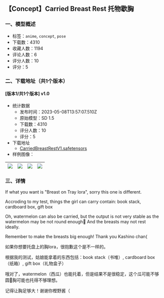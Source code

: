 ## 【Concept】Carried Breast Rest 托物歇胸
### 一、模型概述

- 标签：`anime`, `concept`, `pose`
- 下载数：4310
- 收藏人数：1194
- 评论人数：6
- 评分人数：10
- 评分：5

### 二、下载地址（共1个版本）

#### [版本1/共1个版本] v1.0

- 统计数据
  - 发布时间：2023-05-08T13:57:07.510Z
  - 原始模型：SD 1.5
  - 下载数：4310
  - 评分人数：10
  - 评分：5
- 下载地址
  - [CarriedBreastRestV1.safetensors](https://civitai.com/api/download/models/65673)
- 样例图像：

| <img src="https://image.civitai.com/xG1nkqKTMzGDvpLrqFT7WA/5838b2e2-318b-4c25-9bd7-aa4b744112d8/width=450/727265.jpeg" /> | <img src="https://image.civitai.com/xG1nkqKTMzGDvpLrqFT7WA/7bd23122-e502-4c56-948a-59ddfcccb26a/width=450/727254.jpeg" /> | <img src="https://image.civitai.com/xG1nkqKTMzGDvpLrqFT7WA/f2383a1c-48cb-440e-a485-0e911d83f5a9/width=450/727253.jpeg" /> | <img src="https://image.civitai.com/xG1nkqKTMzGDvpLrqFT7WA/cfc72912-bbe2-4b89-a937-27934d9d44c4/width=450/727252.jpeg" /> |
| ---- | ---- | ---- | ---- |


### 三、详情
<p>If what you want is "Breast on Tray lora", sorry this one is different.</p><p>Accroding to my test, things the girl can carry contain: book stack, cardboard box, gift box</p><p>Oh, watermelon can also be carried, but the output is not very stable as the watermelon may be not round enough🤣 And the breasts may not rest ideally.</p><p>Remember to make the breasts big enough! Thank you Kashino chan(</p><p>如果你想要托盘上的胸lora，很抱歉这个是不一样的。</p><p>根据我的测试，姑娘能拿着的东西包括：book stack（书堆）, cardboard box（纸箱）, gift box（礼物盒子）</p><p>哦对了，watermelon（西瓜）也能托着，但是结果不是很稳定，这个瓜可能不够圆🤣胸可能也托得不够理想。</p><p>记得让胸足够大！谢谢你樫野酱（</p>